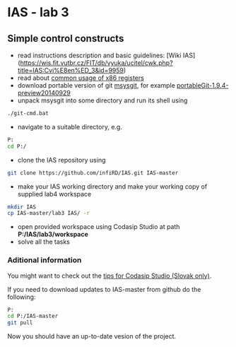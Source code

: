IAS - lab 3
===========
Simple control constructs
-------------------------

- read instructions description and basic guidelines: [Wiki IAS] (https://wis.fit.vutbr.cz/FIT/db/vyuka/ucitel/cwk.php?title=IAS:Cvi%E8en%ED_3&id=9959)
- read about [common usage of x86 registers](http://www.eecg.toronto.edu/~amza/www.mindsec.com/files/x86regs.html)
- download portable version of git [msysgit](https://github.com/msysgit/msysgit/releases), for example [portableGit-1.9.4-preview20140929](https://github.com/msysgit/msysgit/releases/download/Git-1.9.4-preview20140929/PortableGit-1.9.4-preview20140929.7z)
- unpack msysgit into some directory and run its shell using
```bash
./git-cmd.bat
```
- navigate to a suitable directory, e.g. 
```bash
P:
cd P:/
```
- clone the IAS repository using 
```bash
git clone https://github.com/infiRD/IAS.git IAS-master
```
- make your IAS working directory and make your working copy of supplied lab4 workspace 
```bash
mkdir IAS
cp IAS-master/lab3 IAS/ -r
```
- open provided workspace using Codasip Studio at path **P:/IAS/lab3/workspace**
- solve all the tasks


### Aditional information

You might want to check out the [tips for Codasip Studio (Slovak only)](https://www.evernote.com/shard/s373/sh/b3ae5877-6faf-461d-9310-37daf9322f16/8033abc217738785).

If you need to download updates to IAS-master from github do the following:
```bash
P:
cd P:/IAS-master
git pull
```
Now you should have an up-to-date vesion of the project.
